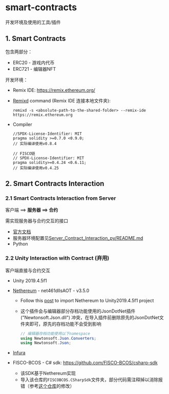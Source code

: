 # smart-contracts

开发环境及使用的工具/插件

## 1. Smart Contracts

包含两部分：

* ERC20 - 游戏内代币
* ERC721 - 编辑器NFT

开发环境：

* Remix IDE: https://remix.ethereum.org/

* [Remixd](https://remix-ide.readthedocs.io/en/latest/remixd.html) command (Remix IDE 连接本地文件夹):

    ```
    remixd -s <absolute-path-to-the-shared-folder> --remix-ide https://remix.ethereum.org
    ```

* Compiler

    ```
    //SPDX-License-Identifier: MIT
    pragma solidity >=0.7.0 <0.9.0;
    // 实际编译使用v0.8.4
    
    // FISCO链
    // SPDX-License-Identifier: MIT
    pragma solidity>=0.4.24 <0.6.11;
    // 实际编译使用v0.4.25
    ```



## 2. Smart Contracts Interaction

### 2.1 Smart Contracts Interaction from Server

客户端 ==> **服务器 ==> 合约**

需实现服务器与合约交互的接口

* [官方文档](https://fisco-bcos-documentation.readthedocs.io/zh_CN/latest/docs/sdk/python_sdk/index.html)
* 服务器环境配置见[Server_Contract_Interaction_py/README.md](Server_Contract_Interaction_py/README.md)
* Python

### 2.2 Unity Interaction with Contract (弃用)

客户端直接与合约交互

* Unity 2019.4.5f1

* [Nethereum](https://github.com/Nethereum/Nethereum) - net461dllsAOT - v3.5.0

  * Follow this [post](https://medium.com/coinmonks/part-1-using-nethereum-in-unity-54e62f7e65d5) to import Nethereum to Unity2019.4.5f1 project

  * 这个插件会与编辑器部分存档功能使用的JsonDotNet插件 ("Newtonsoft.Json.dll") 冲突，在导入插件前删除原先的JsonDotNet文件夹即可，原先的存档功能不会受到影响

    ```c#
    // 编辑器存档功能使用以下namespace
    using Newtonsoft.Json.Converters;
    using Newtonsoft.Json;
    ```

* [Infura](https://infura.io/)

* FISCO-BCOS - C# sdk: https://github.com/FISCO-BCOS/csharp-sdk

  * 该SDK基于Nethereum实现
  * 导入该仓库的`FISCOBCOS.CSharpSdk`文件夹，部分代码需注释掉以消除报错（参考[这个仓库](https://github.com/Chen-Gary/csharp-sdk)的修改）

